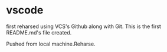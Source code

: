 # vscode

first reharsed using VCS's Github along with Git.
This is the first README.md's file created.

Pushed from local machine.Reharse.
